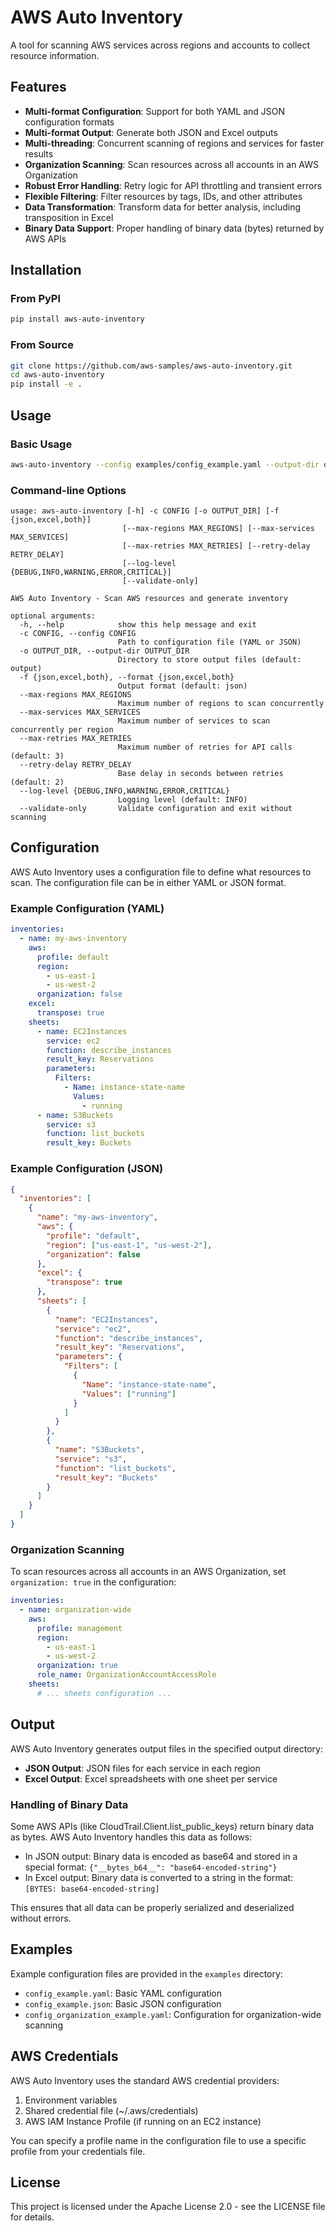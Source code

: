 # AWS Auto Inventory

A tool for scanning AWS services across regions and accounts to collect resource information.

## Features

- **Multi-format Configuration**: Support for both YAML and JSON configuration formats
- **Multi-format Output**: Generate both JSON and Excel outputs
- **Multi-threading**: Concurrent scanning of regions and services for faster results
- **Organization Scanning**: Scan resources across all accounts in an AWS Organization
- **Robust Error Handling**: Retry logic for API throttling and transient errors
- **Flexible Filtering**: Filter resources by tags, IDs, and other attributes
- **Data Transformation**: Transform data for better analysis, including transposition in Excel
- **Binary Data Support**: Proper handling of binary data (bytes) returned by AWS APIs

## Installation

### From PyPI

```bash
pip install aws-auto-inventory
```

### From Source

```bash
git clone https://github.com/aws-samples/aws-auto-inventory.git
cd aws-auto-inventory
pip install -e .
```

## Usage

### Basic Usage

```bash
aws-auto-inventory --config examples/config_example.yaml --output-dir output --format both
```

### Command-line Options

```
usage: aws-auto-inventory [-h] -c CONFIG [-o OUTPUT_DIR] [-f {json,excel,both}]
                         [--max-regions MAX_REGIONS] [--max-services MAX_SERVICES]
                         [--max-retries MAX_RETRIES] [--retry-delay RETRY_DELAY]
                         [--log-level {DEBUG,INFO,WARNING,ERROR,CRITICAL}]
                         [--validate-only]

AWS Auto Inventory - Scan AWS resources and generate inventory

optional arguments:
  -h, --help            show this help message and exit
  -c CONFIG, --config CONFIG
                        Path to configuration file (YAML or JSON)
  -o OUTPUT_DIR, --output-dir OUTPUT_DIR
                        Directory to store output files (default: output)
  -f {json,excel,both}, --format {json,excel,both}
                        Output format (default: json)
  --max-regions MAX_REGIONS
                        Maximum number of regions to scan concurrently
  --max-services MAX_SERVICES
                        Maximum number of services to scan concurrently per region
  --max-retries MAX_RETRIES
                        Maximum number of retries for API calls (default: 3)
  --retry-delay RETRY_DELAY
                        Base delay in seconds between retries (default: 2)
  --log-level {DEBUG,INFO,WARNING,ERROR,CRITICAL}
                        Logging level (default: INFO)
  --validate-only       Validate configuration and exit without scanning
```

## Configuration

AWS Auto Inventory uses a configuration file to define what resources to scan. The configuration file can be in either YAML or JSON format.

### Example Configuration (YAML)

```yaml
inventories:
  - name: my-aws-inventory
    aws:
      profile: default
      region:
        - us-east-1
        - us-west-2
      organization: false
    excel:
      transpose: true
    sheets:
      - name: EC2Instances
        service: ec2
        function: describe_instances
        result_key: Reservations
        parameters:
          Filters:
            - Name: instance-state-name
              Values:
                - running
      - name: S3Buckets
        service: s3
        function: list_buckets
        result_key: Buckets
```

### Example Configuration (JSON)

```json
{
  "inventories": [
    {
      "name": "my-aws-inventory",
      "aws": {
        "profile": "default",
        "region": ["us-east-1", "us-west-2"],
        "organization": false
      },
      "excel": {
        "transpose": true
      },
      "sheets": [
        {
          "name": "EC2Instances",
          "service": "ec2",
          "function": "describe_instances",
          "result_key": "Reservations",
          "parameters": {
            "Filters": [
              {
                "Name": "instance-state-name",
                "Values": ["running"]
              }
            ]
          }
        },
        {
          "name": "S3Buckets",
          "service": "s3",
          "function": "list_buckets",
          "result_key": "Buckets"
        }
      ]
    }
  ]
}
```

### Organization Scanning

To scan resources across all accounts in an AWS Organization, set `organization: true` in the configuration:

```yaml
inventories:
  - name: organization-wide
    aws:
      profile: management
      region:
        - us-east-1
        - us-west-2
      organization: true
      role_name: OrganizationAccountAccessRole
    sheets:
      # ... sheets configuration ...
```

## Output

AWS Auto Inventory generates output files in the specified output directory:

- **JSON Output**: JSON files for each service in each region
- **Excel Output**: Excel spreadsheets with one sheet per service

### Handling of Binary Data

Some AWS APIs (like CloudTrail.Client.list_public_keys) return binary data as bytes. AWS Auto Inventory handles this data as follows:

- In JSON output: Binary data is encoded as base64 and stored in a special format: `{"__bytes_b64__": "base64-encoded-string"}`
- In Excel output: Binary data is converted to a string in the format: `[BYTES: base64-encoded-string]`

This ensures that all data can be properly serialized and deserialized without errors.

## Examples

Example configuration files are provided in the `examples` directory:

- `config_example.yaml`: Basic YAML configuration
- `config_example.json`: Basic JSON configuration
- `config_organization_example.yaml`: Configuration for organization-wide scanning

## AWS Credentials

AWS Auto Inventory uses the standard AWS credential providers:

1. Environment variables
2. Shared credential file (~/.aws/credentials)
3. AWS IAM Instance Profile (if running on an EC2 instance)

You can specify a profile name in the configuration file to use a specific profile from your credentials file.

## License

This project is licensed under the Apache License 2.0 - see the LICENSE file for details.